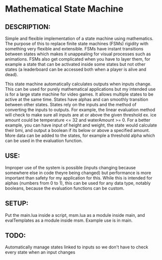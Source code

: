 # Mathematical State Machine


## DESCRIPTION: 
Simple and flexible implementation of a state machine using mathematics. The purpose of this to replace finite state machines (FSMs) rigidity with something very flexible and extensible. FSMs have instant transitions between states which makes it unappealing for visual processes such as animations. FSMs also get complicated when you have to layer them, for example a state that can be activated inside some states but not other states (a leaderboard can be accessed both when a player is alive and dead).

This state machine automatically calculates outputs when inputs change. This can be used for purely mathematical applications but my intended use is for a large state machine for video games. It allows multiple states to be active at the same time. States have alphas and can smoothly transition between other states. States rely on the inputs and the method of converting the inputs to outputs. For example, the linear evaluation method will check to make sure all inputs are at or above the given threshold ex. ice amount could be temperature <= 32 and waterAmount >= 0. For a better example, you can have input of height and weight, the state would calculate their bmi, and output a boolean if its below or above a specified amount. More data can be added to the states, for example a threshold alpha which can be used in the evaluation function.

## USE: 
Improper use of the system is possible (inputs changing because somewhere else in code theyre being changed) but performance is more important than safety for my application for this. While this is intended for alphas (numbers from 0 to 1), this can be used for any data type, notably booleans, because the evaluation functions can be custom.

## SETUP: 
Put the main.lua inside a script, msm.lua as a module inside main, and evalTemplates as a module inside msm. Example use is in main. 

## TODO: 
Automatically manage states linked to inputs so we don't have to check every state when an input changes
